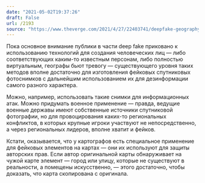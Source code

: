 ```yaml
---
date: "2021-05-02T19:37:26"
draft: False
url: /2193
source: "https://www.theverge.com/2021/4/27/22403741/deepfake-geography-satellite-imagery-ai-generated-fakes-threat"
---
```


Пока основное внимание публики в части deep fake приковано к использованию технологий для создания человеческих лиц — либо соответствующих каким-то известным персонам, либо полностью виртуальным, географы бьют тревогу — существующего уровня таких методов вполне достаточно для изготовления фейковых спутниковых фотоснимков с дальнейшим использованием их для дезинформации самого разного характера.

Можно, например, использовать такие снимки для информационных атак. Можно придумать военное применение — правда, ведущие военные державы имеют собственные источники спутниковой фотографии, но для провоцирования каких-то региональных конфликтов, в которых крупные игроки участвуют не непосредственно, а через региональных лидеров, вполне хватит и фейков.

Кстати, оказывается, что у картографов есть специальное применение для фейковых элементов на картах — они их используют для защиты авторских прав. Если автор оригинальной карты обнаруживает на чужой карте элемент — город или улицу, которые не существуют в реальности, а помещены искусственно, — этого достаточно, чтобы доказать, что карта скопирована с оригинала.
